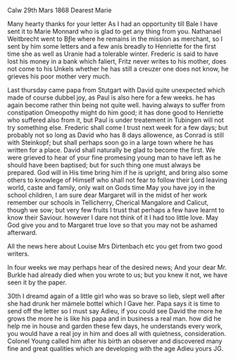  Calw 29th Mars 1868
Dearest Marie

Many hearty thanks for your letter As I had an opportunity till Bale I have sent it to Marie Monnard who is glad to get any thing from you. Nathanael Weitbrecht went to Bƒle where he remains in the mission as merchant, so I sent by him some letters and a few anis breadly to Henriette for the first time she as well as Uranie had a tolerable winter. Frederic is said to have lost his money in a bank which faliert, Fritz never writes to his mother, does not come to his Unkels whether he has still a creuzer one does not know, he grieves his poor mother very much.

Last thursday came papa from Stutgart with David quite unexpected which made of course dubbel joy, as Paul is also here for a few weeks. he has again become rather thin being not quite well. having always to suffer from constipation Omeopothy might do him good; it has done good to Henriette who suffered also from it, but Paul is under treatement in Tubingen will not try something else. Frederic shall come I trust next week for a few days; but probably not so long as David who has 8 days allowence, as Conrad is still with Steinkopf; but shall perhaps soon go in a large town where he has written for a place. David shall naturally be glad to become the first. We were grieved to hear of your fine promesing young man to have left as he should have been baptised; but for such thing one must always be prepared. God will in His time bring him if he is upright, and bring also some others to knowlege of Himself who shall not fear to follow their Lord leaving world, caste and family, only wait on Gods time May you have joy in the school children, I am sure dear Margaret will in the midst of her work remember our schools in Tellicherry, Cherical Mangalore and Calicut, though we sow; but very few fruits I trust that perhaps a few have learnt to know their Saviour. however I dare not think of it I had too little love. May God give you and to Margaret true love so that you may not be ashamed afterward.

All the news here about Louise Mrs Dirtenbach etc you get from two good writers.

In four weeks we may perhaps hear of the desired news; And your dear Mr. Burkle had already died when you wrote to us; but you knew it not, we have seen it by the paper.

30th I dreamd again of a little girl who was so brave so lieb, slept well after she had drunk her mämele bottel which I Gave her. Papa says it is time to send off the letter so I must say Adieu, if you could see David the more he grows the more he is like his papa and in business a real man. how did he help me in house and garden these few days, he understands every work, you would have a real joy in him and does all with quietness, consideration. Colonel Young called him after his birth an observer and discovered many fine and great qualities which are developing with the age 
 Adieu yours JG.
